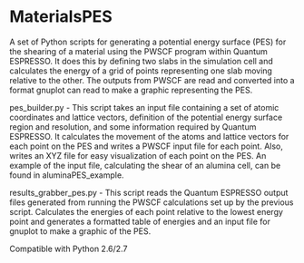 MaterialsPES
============

A set of Python scripts for generating a potential energy surface (PES) for the shearing of a material using the PWSCF program within Quantum ESPRESSO. It does this by defining two slabs in the simulation cell and calculates the energy of a grid of points representing one slab moving relative to the other. The outputs from PWSCF are read and converted into a format gnuplot can read to make a graphic representing the PES.

pes_builder.py - This script takes an input file containing a set of atomic coordinates and lattice vectors, definition of the potential energy surface region and resolution, and some information required by Quantum ESPRESSO. It calculates the movement of the atoms and lattice vectors for each point on the PES and writes a PWSCF input file for each point. Also, writes an XYZ file for easy visualization of each point on the PES. An example of the input file, calculating the shear of an alumina cell, can be found in aluminaPES_example.

results_grabber_pes.py - This script reads the Quantum ESPRESSO output files generated from running the PWSCF calculations set up by the previous script. Calculates the energies of each point relative to the lowest energy point and generates a formatted table of energies and an input file for gnuplot to make a graphic of the PES.

Compatible with Python 2.6/2.7
